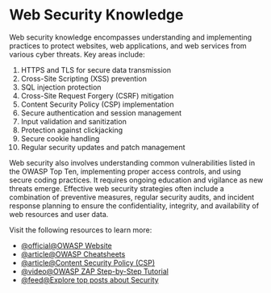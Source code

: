 # Web Security Knowledge

Web security knowledge encompasses understanding and implementing practices to protect websites, web applications, and web services from various cyber threats. Key areas include:

1. HTTPS and TLS for secure data transmission
2. Cross-Site Scripting (XSS) prevention
3. SQL injection protection
4. Cross-Site Request Forgery (CSRF) mitigation
5. Content Security Policy (CSP) implementation
6. Secure authentication and session management
7. Input validation and sanitization
8. Protection against clickjacking
9. Secure cookie handling
10. Regular security updates and patch management

Web security also involves understanding common vulnerabilities listed in the OWASP Top Ten, implementing proper access controls, and using secure coding practices. It requires ongoing education and vigilance as new threats emerge. Effective web security strategies often include a combination of preventive measures, regular security audits, and incident response planning to ensure the confidentiality, integrity, and availability of web resources and user data.

Visit the following resources to learn more:

- [@official@OWASP Website](https://owasp.org/)
- [@article@OWASP Cheatsheets](https://cheatsheetseries.owasp.org/cheatsheets/AJAX_Security_Cheat_Sheet.html)
- [@article@Content Security Policy (CSP)](https://developer.mozilla.org/en-US/docs/Web/HTTP/CSP)
- [@video@OWASP ZAP Step-by-Step Tutorial](https://www.youtube.com/playlist?list=PLH8n_ayg-60J9i3nsLybper-DR3zJw6Z5)
- [@feed@Explore top posts about Security](https://app.daily.dev/tags/security?ref=roadmapsh)

